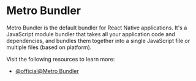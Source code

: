 # Metro Bundler

Metro Bundler is the default bundler for React Native applications. It's a JavaScript module bundler that takes all your application code and dependencies, and bundles them together into a single JavaScript file or multiple files (based on platform).

Visit the following resources to learn more:

- [@official@Metro Bundler](https://facebook.github.io/metro/)
